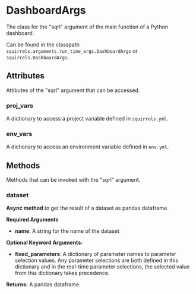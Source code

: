 # DashboardArgs

The class for the "sqrl" argument of the main function of a Python dashboard.

Can be found in the classpath `squirrels.arguments.run_time_args.DashboardArgs` or `squirrels.DashboardArgs`.

## Attributes

Attibutes of the "sqrl" argument that can be accessed.

### proj_vars
    
A dictionary to access a project variable defined in `squirrels.yml`.

### env_vars

A dictionary to access an environment variable defined in `env.yml`.

## Methods

Methods that can be invoked with the "sqrl" argument.

### dataset

**Async method** to get the result of a dataset as pandas dataframe.

**Required Arguments**

- **name**: A string for the name of the dataset

**Optional Keyword Arguments:**

- **fixed_parameters**: A dictionary of parameter names to parameter selection values. Any parameter selections are both defined in this dictionary and in the real-time parameter selections, the selected value from this dictionary takes precedence.

**Returns:** A pandas dataframe.
